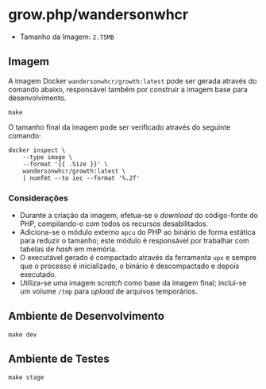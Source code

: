 # grow.php/wandersonwhcr

* Tamanho da Imagem: `2.75MB`

## Imagem

A imagem Docker `wandersonwhcr/growth:latest` pode ser gerada através do comando
abaixo, responsável também por construir a imagem base para desenvolvimento.

```
make
```

O tamanho final da imagem pode ser verificado através do seguinte comando:

```
docker inspect \
    --type image \
    --format '{{ .Size }}' \
    wandersonwhcr/growth:latest \
    | numfmt --to iec --format '%.2f'
```

### Considerações

* Durante a criação da imagem, efetua-se o _download_ do código-fonte do PHP,
  compilando-o com todos os recursos desabilitados.
* Adiciona-se o módulo externo `apcu` do PHP ao binário de forma estática para
  reduzir o tamanho; este módulo é responsável por trabalhar com tabelas de
  _hash_ em memória.
* O executável gerado é compactado através da ferramenta `upx` e sempre que o
  processo é inicializado, o binário é descompactado e depois executado.
* Utiliza-se uma imagem _scratch_ como base da imagem final; inclui-se um volume
  `/tmp` para _upload_ de arquivos temporários.

## Ambiente de Desenvolvimento

```
make dev
```

## Ambiente de Testes

```
make stage
```

